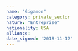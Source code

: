 ```yaml
---
name: "Gigamon"
category: private_sector
nature: "Entreprise"
nationality: USA
alliance: 
date_signed: '2018-11-12'
---
```

    